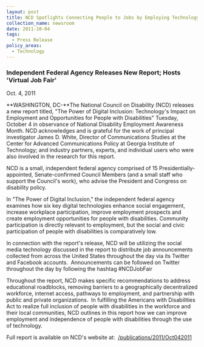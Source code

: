 ```yaml
---
layout: post
title: NCD Spotlights Connecting People to Jobs by Employing Technology
collection_name: newsroom
date: 2011-10-04
tags:
  - Press Release
policy_areas:
  - Technology
---
```


### Independent Federal Agency Releases New Report; Hosts 'Virtual Job Fair'  

O﻿ct. 4, 2011

**WASHINGTON, DC-**The National Council on Disability (NCD) releases a new report titled, "The Power of Digital Inclusion: Technology's Impact on Employment and Opportunities for People with Disabilities" Tuesday, October 4 in observance of National Disability Employment Awareness Month. NCD acknowledges and is grateful for the work of principal investigator James D. White, Director of Communications Studies at the Center for Advanced Communications Policy at Georgia Institute of Technology; and industry partners, experts, and individual users who were also involved in the research for this report.

NCD is a small, independent federal agency comprised of 15 Presidentially-appointed, Senate-confirmed Council Members (and a small staff who support the Council's work), who advise the President and Congress on disability policy.

In "The Power of Digital Inclusion," the independent federal agency examines how six key digital technologies enhance social engagement, increase workplace participation, improve employment prospects and create employment opportunities for people with disabilities. Community participation is directly relevant to employment, but the social and civic participation of people with disabilities is comparatively low.

In connection with the report's release, NCD will be utilizing the social media technology discussed in the report to distribute job announcements collected from across the United States throughout the day via its Twitter and Facebook accounts.  Announcements can be followed on Twitter throughout the day by following the hashtag #NCDJobFair

Throughout the report, NCD makes specific recommendations to address educational roadblocks, removing barriers to a geographically decentralized workforce, internet access, pathways to employment, and partnership with public and private organizations.  In fulfilling the Americans with Disabilities Act to realize full inclusion of people with disabilities in the workforce and their local communities, NCD outlines in this report how we can improve employment and independence of people with disabilities through the use of technology.

Full report is available on NCD's website at:  [/publications/2011/Oct042011](https://ncd.gov/publications/2011/Oct042011)
